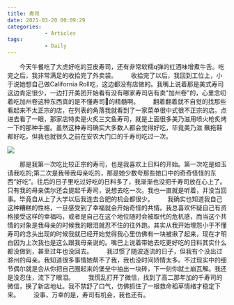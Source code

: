 ```yaml
---
title: 寿司
date: 2021-03-20 00:09:29
categories: 
			- Articles
tags:
			- Daily
---
```


　　今天午餐吃了大虎好吃的豆皮寿司，还有非常软糯q弹的红酒味增煮牛舌。吃完之后，我非常满足的收拾完了外卖袋。
　　收拾完了以后，我回到工位上，小于说她想自己做California Roll吃，这边都没有店做的。我嘴上说着那是美式寿司这边肯定很少，一边打开美团开始看有没有哪家寿司店有卖"加州卷"的，心里念叨着吃加州卷这种东西真的是不懂寿司🍣的精髓啊。
　　翻着翻着就不自觉的找那些看起来不太正宗的店，在列表的角落我就看到了一家菜单很中式很不正宗的店。点进去看了一眼，那家店特卖是火炙三文鱼寿司，就是上面很多美乃滋用喷火枪炙烤一下的那种手握。虽然这种寿司确实大多数人都会觉得好吃，毕竟美乃滋 蘸拖鞋都好吃，但我也就很久之前在安农大门口的千寿司吃过一次。

![](/images/shousi.jpg)

　　那是我第一次吃比较正宗的寿司，也是我喜欢上日料的开始。第一次吃是如玉请我吃的;第二次是我带我母亲吃的，那是她少数夸那些她口中的奇奇怪怪的东西“好吃”。往后的日子里吃过好吃的日料多了，我渐渐也没把千寿司放在心上了。只有我的母亲偶尔还会提起千寿司，说想去吃一次。我也一直就是听着，并没当回事。毕竟自从上了大学以后我连去合肥的机会都很少。
　　我确实也知道我自己这种糟糕的性格，一旦感受到了幸福就会开始奇怪的共情。我总喜欢怀疑自己有资格接受这样的幸福吗，或者是自己在这个地位随时会被取代的危机感，而当这个共情的对象是我母亲的时候我的眼泪就忍不住的往外跑。其实从我开始埋怨小于不懂寿司的念头出现的时候我就已经开始觉得我心里仿佛有一块被揪了起来，现在才明白因为上次我也是这么跟我母亲说的。嘴巴上说着带她去吃更好吃的日料其实什么都没做到，甚至过年也没回去。
　　我过惯了随波逐流的日子，但我有个没出过滁州的母亲。我知道很多事情她帮不了我，我也没时间矫情太多。不过现实中的细节偶尔就是会从你把自己圈起来的堡垒中抽出一块砖，下一刻你就土崩瓦解。我还是没忍住，流下了眼泪。
　　我慌乱打开了微信，找到了高二那年加的千寿司的微信，换了新店地址。我不禁舒了口气，仿佛抓住了一根救命稻草情绪才稳定下来。
　　没事，万幸的是，寿司有机会，我也还有。
　　